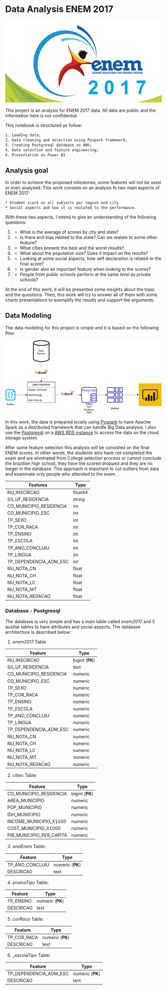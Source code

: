 # Data Analysis ENEM 2017


![ENEM2017](img/enem-2017.png)

This project is an analysis for ENEM 2017 data. All data are public and the information here is not confidential.

This notebook is structured as follow:

    1. Loading data;
    2. Data cleaning and selection using Pyspark framework;
    3. Creating Postgresql database on AWS;
    4. Data selection and feature engineering;
    5. Presentation on Power BI
    
    
## Analysis goal

In order to achieve the proposed milestones, some features will not be used or even analysed. This work consists on an analysis fo two main aspects of ENEM 2017:

    * Student score on all subjects per region and city
    * Social aspects and how it is realated to the performance.
    
With these two aspects, I intend to give an understanding of the following questions:

1. - What is the average of scores by city and state?
2. - Is there and bias related to the state? Can we realate to some other feature?
3. - What cities present the best and the worst results?
4. - What about the population size? Does it impact on the results?
5. - Looking at some social aspects, how self declaration is related to the final score?
6. - Is gender also an important feature when looking to the scores?
7. - People from public schools perform at the same level as private schools?

At the end of this work, it will be presented some insights about the topic and the questions. Then, this work will try to answer all of them with some charts presentations to exemplify the results and support the arguments.


## Data Modeling

The data modeling for this project is simple and it is based on the following flow.

![Flow](https://github.com/ThiagoGrabe/ENEM2017/blob/master/img/ENEM2017%20-%20DataFlow.png)

In this work, the data is prepared locally using [Pyspark](https://spark.apache.org/docs/latest/api/python/index.html) to have Apache Spark as a distributed framework that can handle Big Data analysis. I also use the [Postgresql](https://www.postgresql.org/) on a [AWS RDS instance](https://aws.amazon.com/pt/rds/postgresql/?trk=ps_a131L0000083bBMQAY&trkCampaign=pac_ps_Q1_120_RDS_PDP_P_NBrand_BR&sc_channel=ps&sc_campaign=pac_q1-1-2020_paidsearch_RDS_OpenSource_BR&sc_outcome=PaaS_Digital_Marketing&sc_geo=LATAM&sc_country=BR&sc_publisher=Google&sc_category=Database&sc_detail=postgres&sc_content=postgresql_e&sc_matchtype=e&sc_segment=448680794859&sc_medium=PAC-PaaS-P|PS-GO|Non-Brand|Desktop|PA|Database|RDS|BR|PT|Text&s_kwcid=AL!4422!3!448680794859!e!!g!!postgres&ef_id=CjwKCAjw1ej5BRBhEiwAfHyh1DPYrvfUO0dzYrntUhupo-dV_jUJiIBZ3yXwRd6xNMQW6GSEsOgvSBoCLEQQAvD_BwE:G:s&s_kwcid=AL!4422!3!448680794859!e!!g!!postgres) to access the data on the cloud storage system.

After some feature selection this analysis will be consisted on the final ENEM scores. In other words, the students who have not completed the exam and are eliminated from College selection process or cannot conclude the brazilian high school, they have the scored dropped and they are no longer in the database. This approach is important to cut outliers from data and examinate only people who attended to the exam.

| Features  | Type |
| ------------- | ------------- |
|NU_INSCRICAO           |float64|
|SG_UF_RESIDENCIA       |string|
|CO_MUNICIPIO_RESIDENCIA|int|
|CO_MUNICIPIO_ESC|int|
|TP_SEXO|int|
|TP_COR_RACA|int|
|TP_ENSINO|int|
|TP_ESCOLA|int|
|TP_ANO_CONCLUIU|int|
|TP_LINGUA|int|
|TP_DEPENDENCIA_ADM_ESC|int|
|NU_NOTA_CN|float|
|NU_NOTA_CH|float|
|NU_NOTA_LC|float|
|NU_NOTA_MT|float|
|NU_NOTA_REDACAO|float|

### Database - Postgresql

The database is very simple and has a main table called _enem2017_ and 5 auxiliar tables to have attributes and social aspects. The database architecture is described below:

1. _enem2017_ Table

| Feature  | Type |
| ------------- | ------------- |
|NU_INSCRICAO           |bigint (__PK__)|
|SG_UF_RESIDENCIA       |text|
|CO_MUNICIPIO_RESIDENCIA|numeric|
|CO_MUNICIPIO_ESC|numeric|
|TP_SEXO|numeric|
|TP_COR_RACA|numeric|
|TP_ENSINO|numeric|
|TP_ESCOLA|numeric|
|TP_ANO_CONCLUIU|numeric|
|TP_LINGUA|numeric|
|TP_DEPENDENCIA_ADM_ESC|numeric|
|NU_NOTA_CN|numeric|
|NU_NOTA_CH|numeric|
|NU_NOTA_LC|numeric|
|NU_NOTA_MT|numeric|
|NU_NOTA_REDACAO|numeric|

2. _cities_ Table:

| Feature  | Type |
| ------------- | ------------- |
|CO_MUNICIPIO_RESIDENCIA  |bigint (__PK__)|
|AREA_MUNICIPIO       |numeric|
|POP_MUNICIPIO|numeric|
|IDH_MUNICIPIO|numeric|
|INCOME_MUNICIPIO_X1000|numeric|
|COST_MUNICIPIO_X1000   |numeric|
|PIB_MUNICIPIO_PER_CAPITA|numeric|

3. _anoEnem_ Table:

| Feature  | Type |
| ------------- | ------------- |
|TP_ANO_CONCLUIU       |numeric (__PK__)|
|DESCRICAO|text|

4. _ensinoTipo_ Table:

| Feature  | Type |
| ------------- | ------------- |
|TP_ENSINO       |numeric (__PK__)|
|DESCRICAO|text|

5. _corRaca_ Table:

| Feature  | Type |
| ------------- | ------------- |
|TP_COR_RACA       |numeric (__PK__)|
|DESCRICAO|text|

6. _escolaTipo Table:

| Feature  | Type |
| ------------- | ------------- |
|TP_DEPENDENCIA_ADM_ESC       |numeric (__PK__)|
|DESCRICAO|text|

